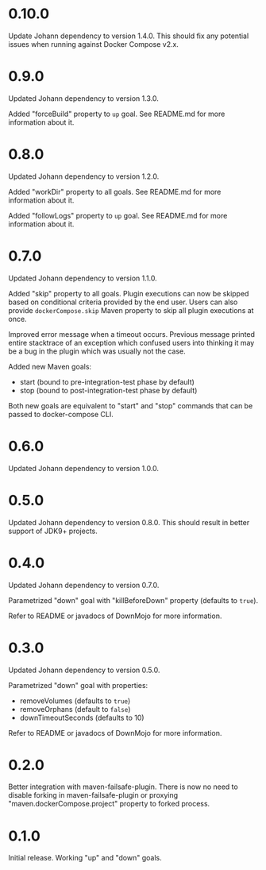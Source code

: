 # 0.10.0

Update Johann dependency to version 1.4.0. This should fix any potential issues when running against Docker Compose v2.x.

# 0.9.0

Updated Johann dependency to version 1.3.0.

Added "forceBuild" property to `up` goal. See README.md for more information about it.

# 0.8.0

Updated Johann dependency to version 1.2.0.

Added "workDir" property to all goals. See README.md for more information about it.

Added "followLogs" property to `up` goal. See README.md for more information about it.

# 0.7.0

Updated Johann dependency to version 1.1.0.

Added "skip" property to all goals. Plugin executions can now be skipped based on conditional criteria provided by the end user.
Users can also provide `dockerCompose.skip` Maven property to skip all plugin executions at once.

Improved error message when a timeout occurs. Previous message printed entire stacktrace of an exception which confused users into thinking it may be
a bug in the plugin which was usually not the case.

Added new Maven goals:
* start (bound to pre-integration-test phase by default)
* stop (bound to post-integration-test phase by default)

Both new goals are equivalent to "start" and "stop" commands that can be passed to docker-compose CLI.

# 0.6.0

Updated Johann dependency to version 1.0.0.

# 0.5.0

Updated Johann dependency to version 0.8.0. This should result in better support of JDK9+ projects.

# 0.4.0

Updated Johann dependency to version 0.7.0.

Parametrized "down" goal with "killBeforeDown" property (defaults to `true`).

Refer to README or javadocs of DownMojo for more information.

# 0.3.0

Updated Johann dependency to version 0.5.0.

Parametrized "down" goal with properties:
* removeVolumes (defaults to `true`)
* removeOrphans (default to `false`)
* downTimeoutSeconds (defaults to 10)

Refer to README or javadocs of DownMojo for more information.

# 0.2.0

Better integration with maven-failsafe-plugin. There is now no need to disable forking in maven-failsafe-plugin or proxying "maven.dockerCompose.project"
property to forked process.

# 0.1.0

Initial release. Working "up" and "down" goals.
